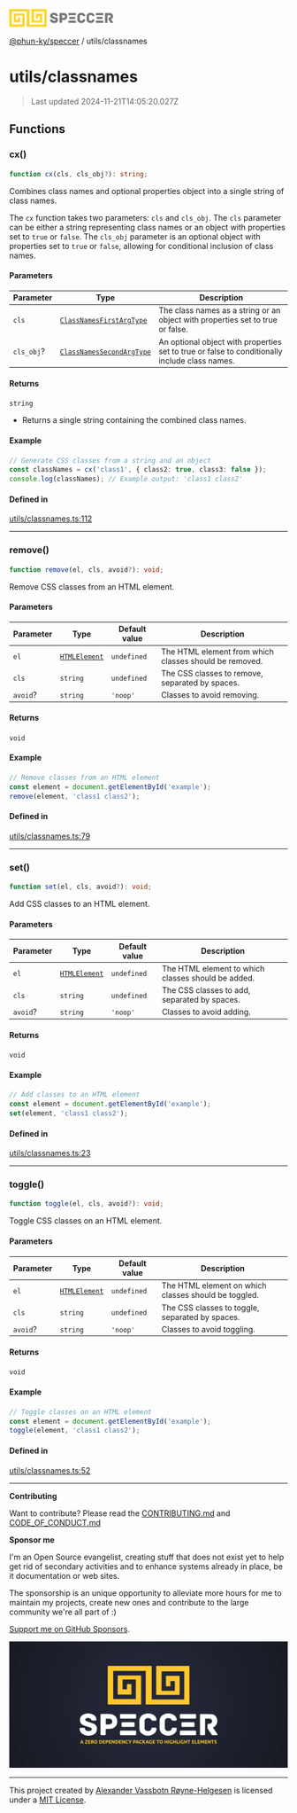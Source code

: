<div>
  <img alt="SPECCER logo" src="https://raw.githubusercontent.com/phun-ky/speccer/main/public/logo-speccer-horizontal-colored-package.svg?raw=true" style="max-height:32px;" />
</div>

[@phun-ky/speccer](../README.md) / utils/classnames

# utils/classnames

> Last updated 2024-11-21T14:05:20.027Z

## Functions

### cx()

```ts
function cx(cls, cls_obj?): string;
```

Combines class names and optional properties object into a single string of class names.

The `cx` function takes two parameters: `cls` and `cls_obj`.
The `cls` parameter can be either a string representing class names or an object with
properties set to `true` or `false`. The `cls_obj` parameter is an optional object with
properties set to `true` or `false`, allowing for conditional inclusion of class names.

#### Parameters

| Parameter  | Type                                                                                   | Description                                                                                   |
| ---------- | -------------------------------------------------------------------------------------- | --------------------------------------------------------------------------------------------- |
| `cls`      | [`ClassNamesFirstArgType`](../types/interfaces/classnames.md#classnamesfirstargtype)   | The class names as a string or an object with properties set to true or false.                |
| `cls_obj`? | [`ClassNamesSecondArgType`](../types/interfaces/classnames.md#classnamessecondargtype) | An optional object with properties set to true or false to conditionally include class names. |

#### Returns

`string`

- Returns a single string containing the combined class names.

#### Example

```ts
// Generate CSS classes from a string and an object
const classNames = cx('class1', { class2: true, class3: false });
console.log(classNames); // Example output: 'class1 class2'
```

#### Defined in

[utils/classnames.ts:112](https://github.com/phun-ky/speccer/blob/main/src/utils/classnames.ts#L112)

---

### remove()

```ts
function remove(el, cls, avoid?): void;
```

Remove CSS classes from an HTML element.

#### Parameters

| Parameter | Type                                                                    | Default value | Description                                            |
| --------- | ----------------------------------------------------------------------- | ------------- | ------------------------------------------------------ |
| `el`      | [`HTMLElement`](https://developer.mozilla.org/docs/Web/API/HTMLElement) | `undefined`   | The HTML element from which classes should be removed. |
| `cls`     | `string`                                                                | `undefined`   | The CSS classes to remove, separated by spaces.        |
| `avoid`?  | `string`                                                                | `'noop'`      | Classes to avoid removing.                             |

#### Returns

`void`

#### Example

```ts
// Remove classes from an HTML element
const element = document.getElementById('example');
remove(element, 'class1 class2');
```

#### Defined in

[utils/classnames.ts:79](https://github.com/phun-ky/speccer/blob/main/src/utils/classnames.ts#L79)

---

### set()

```ts
function set(el, cls, avoid?): void;
```

Add CSS classes to an HTML element.

#### Parameters

| Parameter | Type                                                                    | Default value | Description                                        |
| --------- | ----------------------------------------------------------------------- | ------------- | -------------------------------------------------- |
| `el`      | [`HTMLElement`](https://developer.mozilla.org/docs/Web/API/HTMLElement) | `undefined`   | The HTML element to which classes should be added. |
| `cls`     | `string`                                                                | `undefined`   | The CSS classes to add, separated by spaces.       |
| `avoid`?  | `string`                                                                | `'noop'`      | Classes to avoid adding.                           |

#### Returns

`void`

#### Example

```ts
// Add classes to an HTML element
const element = document.getElementById('example');
set(element, 'class1 class2');
```

#### Defined in

[utils/classnames.ts:23](https://github.com/phun-ky/speccer/blob/main/src/utils/classnames.ts#L23)

---

### toggle()

```ts
function toggle(el, cls, avoid?): void;
```

Toggle CSS classes on an HTML element.

#### Parameters

| Parameter | Type                                                                    | Default value | Description                                          |
| --------- | ----------------------------------------------------------------------- | ------------- | ---------------------------------------------------- |
| `el`      | [`HTMLElement`](https://developer.mozilla.org/docs/Web/API/HTMLElement) | `undefined`   | The HTML element on which classes should be toggled. |
| `cls`     | `string`                                                                | `undefined`   | The CSS classes to toggle, separated by spaces.      |
| `avoid`?  | `string`                                                                | `'noop'`      | Classes to avoid toggling.                           |

#### Returns

`void`

#### Example

```ts
// Toggle classes on an HTML element
const element = document.getElementById('example');
toggle(element, 'class1 class2');
```

#### Defined in

[utils/classnames.ts:52](https://github.com/phun-ky/speccer/blob/main/src/utils/classnames.ts#L52)

---

**Contributing**

Want to contribute? Please read the [CONTRIBUTING.md](https://github.com/phun-ky/speccer/blob/main/CONTRIBUTING.md) and [CODE_OF_CONDUCT.md](https://github.com/phun-ky/speccer/blob/main/CODE_OF_CONDUCT.md)

**Sponsor me**

I'm an Open Source evangelist, creating stuff that does not exist yet to help get rid of secondary activities and to enhance systems already in place, be it documentation or web sites.

The sponsorship is an unique opportunity to alleviate more hours for me to maintain my projects, create new ones and contribute to the large community we're all part of :)

[Support me on GitHub Sponsors](https://github.com/sponsors/phun-ky).

![Speccer banner, with logo and slogan: A zero dependency package to annotate or highlight elements](https://github.com/phun-ky/speccer/blob/main/public/speccer-banner.png?raw=true)

---

This project created by [Alexander Vassbotn Røyne-Helgesen](http://phun-ky.net) is licensed under a [MIT License](https://choosealicense.com/licenses/mit/).
